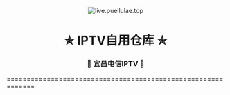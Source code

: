 <p align="center"><img alt="live.puellulae.top" src="https://live.puellulae.top/logo.png"></p>
<h1 align="center"> ✯ IPTV自用仓库 ✯ </h1>
<h3 align="center">🔕 宜昌电信IPTV 🔕</h3>
=============================================================
